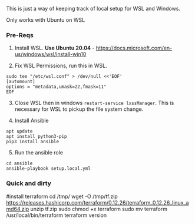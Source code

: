 This is just a way of keeping track of local setup for WSL and Windows.

Only works with Ubuntu on WSL

### Pre-Reqs

1. Install WSL. **Use Ubuntu 20.04** - https://docs.microsoft.com/en-us/windows/wsl/install-win10

2. Fix WSL Permissions, run this in WSL.

```
sudo tee "/etc/wsl.conf" > /dev/null <<'EOF'
[automount]
options = "metadata,umask=22,fmask=11"
EOF
```

3. Close WSL then in windows `restart-service lxssManager`. This is necessary for WSL to pickup the file system change.

4. Install Ansible

```
apt update
apt install python3-pip
pip3 install ansible
```

5. Run the ansible role

```
cd ansible
ansible-playbook setup.local.yml
```


### Quick and dirty

#install terraform
cd /tmp/
wget -O /tmp/tf.zip https://releases.hashicorp.com/terraform/0.12.26/terraform_0.12.26_linux_amd64.zip
unzip tf.zip
sudo chmod +x terraform
sudo mv terraform /usr/local/bin/terraform
terraform version
